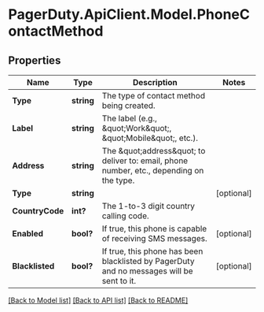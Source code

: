 # PagerDuty.ApiClient.Model.PhoneContactMethod
## Properties

Name | Type | Description | Notes
------------ | ------------- | ------------- | -------------
**Type** | **string** | The type of contact method being created. | 
**Label** | **string** | The label (e.g., \&quot;Work\&quot;, \&quot;Mobile\&quot;, etc.). | 
**Address** | **string** | The \&quot;address\&quot; to deliver to: email, phone number, etc., depending on the type. | 
**Type** | **string** |  | [optional] 
**CountryCode** | **int?** | The 1-to-3 digit country calling code. | 
**Enabled** | **bool?** | If true, this phone is capable of receiving SMS messages. | [optional] 
**Blacklisted** | **bool?** | If true, this phone has been blacklisted by PagerDuty and no messages will be sent to it. | [optional] 

[[Back to Model list]](../README.md#documentation-for-models) [[Back to API list]](../README.md#documentation-for-api-endpoints) [[Back to README]](../README.md)

